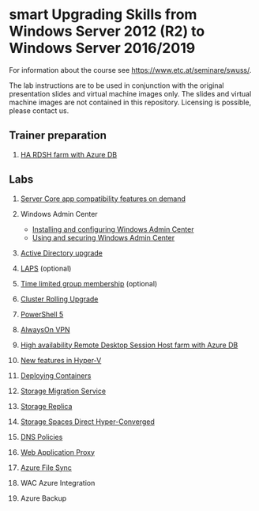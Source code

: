 # smart Upgrading Skills from Windows Server 2012 (R2) to Windows Server 2016/2019

For information about the course see <https://www.etc.at/seminare/swuss/>.

The lab instructions are to be used in conjunction with the original presentation slides and virtual machine images only. The slides and virtual machine images are not contained in this repository. Licensing is possible, please contact us.

## Trainer preparation

1. [HA RDSH farm with Azure DB](TrainerPreparation/HA-RDSH-farm-with-Azure-DB-trainer-preparation.md)

## Labs

1. [Server Core app compatibility features on demand](Labs/Server_Core_app_compatibility_features_on_demand.md)
1. Windows Admin Center

    * [Installing and configuring Windows Admin Center](Labs/Installing-and-configuring-Windows-Admin-Center.md)
    * [Using and securing Windows Admin Center](Labs/Using-and-securing-Windows-Admin-Center.md)

1. [Active Directory upgrade](Labs/Active-Directory-upgrade.md)
1. [LAPS](Labs/LAPS.md) (optional)
1. [Time limited group membership](Labs/Time-limited-group-membership.md) (optional)
1. [Cluster Rolling Upgrade](Labs/Cluster-Rolling-Upgrade.md)
1. [PowerShell 5](Labs/Powershell-5.md)
1. [AlwaysOn VPN](Labs/AlwaysOn-VPN.md)
1. [High availability Remote Desktop Session Host farm with Azure DB](Labs/HA-RDSH-farm-with-Azure-DB.md)
1. [New features in Hyper-V](Labs/Hyper-V-New-Features.md)
1. [Deploying Containers](Labs/Deploying-Containers.md)
1. [Storage Migration Service](Labs/Storage-Migration-Service.md)
1. [Storage Replica](Labs/Storage-Replica.md)
1. [Storage Spaces Direct Hyper-Converged](Labs/Storage-Spaces-Direct-Hyper-Converged.md)
1. [DNS Policies](Labs/DNS-policies.md)
1. [Web Application Proxy](Labs/Web-Application-Proxy.md)
1. [Azure File Sync](Labs/Azure-File-Sync.md)
1. WAC Azure Integration
1. Azure Backup
